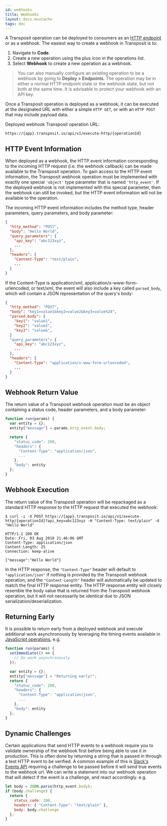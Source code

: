 ```yaml
---
id: webhooks
title: Webhooks
layout: docs.mustache
tags: doc
---
```


A Transposit operation can be deployed to consumers as an [HTTP endpoint](/docs/building/endpoints) or as a webhook. The easiest way to create a webhook in Transposit is to:

1. Navigate to **Code**.
2. Create a new operation using the plus icon in the operations list.
3. Select **Webhook** to create a new operation as a webhook.

> You can also manually configure an existing operation to be a webhook by going to **Deploy &gt; Endpoints**. The operation may be in either a normal HTTP endpoint state or the webhook state, but not both at the same time. It is advisable to protect your webhook with an API key.

Once a Transposit operation is deployed as a webhook, it can be executed at the designated URL with either a simple `HTTP GET`, or with an `HTTP POST` that may include payload data.

Deployed webhook Transposit operation URL:

```text
https://{app}.transposit.io/api/v1/execute-http/{operationId}
```

## HTTP Event Information

When deployed as a webhook, the HTTP event information corresponding to the incoming HTTP request (i.e. the webhook callback) can be made available to the Transposit operation. To gain access to the HTTP event information, the Transposit webhook operation must be implemented with exactly one special `'object'` type parameter that is named `'http_event'`. If the deployed webhook is not implemented with this special parameter, then the webhook can still be invoked, but the HTTP event information will not be available to the operation.

The incoming HTTP event information includes the method type, header parameters, query parameters, and body parameter:

```json
{
  "http_method": "POST",
  "body": "Hello World",
  "query_parameters": {
    "api_key": "abc123xyz",
    ...
  },
  "headers": {
    "Content-Type": "text/plain",
    ...
  }
}
```

If the Content-Type is application/xml, application/x-www-form-urlencoded, or text/xml, the event will
also include a key called `parsed_body`, which will contain a JSON representation of the query's body:

```json
{
  "http_method": "POST",
  "body": "key1=value1&key2=value2&key3=value%24",
  "parsed_body": {
    "key1": "value1",
    "key2": "value2",
    "key3": "value&",
  }
  "query_parameters": {
    "api_key": "abc123xyz",
    ...
  },
  "headers": {
    "Content-Type": "application/x-www-form-urlencoded",
    ...
  }
}
```

## Webhook Return Value

The return value of a Transposit webhook operation must be an object containing a status code, header parameters, and a body parameter:

```javascript
function run(params) {
  var entity = {};
  entity["message"] = params.http_event.body;

  return {
    "status_code": 200,
    "headers": {
      "Content-Type": "application/json",
      ...
    },
    "body": entity
  };
}
```

## Webhook Execution

The return value of the Transposit operation will be repackaged as a standard HTTP response to the HTTP request that executed the webhook:

```text
$ curl -i -X POST https://{app}.transposit.io/api/v1/execute-http/{operationId}?api_key=abc123xyz -H "Content-Type: text/plain" -d "Hello World"
```

```text
HTTP/1.1 200 OK
Date: Fri, 03 Aug 2018 21:46:06 GMT
Content-Type: application/json
Content-Length: 25
Connection: keep-alive

{"message":"Hello World"}
```

In the HTTP response, the `"Content-Type"` header will default to `"application/json"` if nothing is provided by the Transposit webhook operation, and the `"Content-Length"` header will automatically be updated to match the final HTTP response entity. The HTTP response entity will closely resemble the body value that is returned from the Transposit webhook operation, but it will not necessarily be identical due to JSON serialization/deserialization.

## Returning Early

It is possible to return early from a deployed webhook and execute additional work asynchronously by leveraging the timing events available in [JavaScript operations](../references/js-operations.md), e.g.

```javascript
function run(params) {
  setImmediate(() => {
    // Do work asynchronously
  });

  var entity = {};
  entity["message"] = "Returning early!";
  return {
    "status_code": 200,
    "headers": {
      "Content-Type": "application/json",
      ...
    },
    "body": entity
  };
}
```

## Dynamic Challenges

Certain applications that send HTTP events to a webhook require you to validate ownership of the webhook first before being able to use it in production. This is often done by returning a string that is passed in through a test HTTP event to be verified. A common example of this is [Slack's Events API](https://api.slack.com/events/url_verification) requiring a challenge to be passed before it will send true events to the webhook url. We can write a statement into our webhook operation that will detect if the event is a challenge, and react accordingly. e.g.

```javascript
let body = JSON.parse(http_event.body);
if (body.challenge) {
  return {
    status_code: 200,
    headers: { "Content-Type": "text/plain" },
    body: body.challenge
  };
}
```
